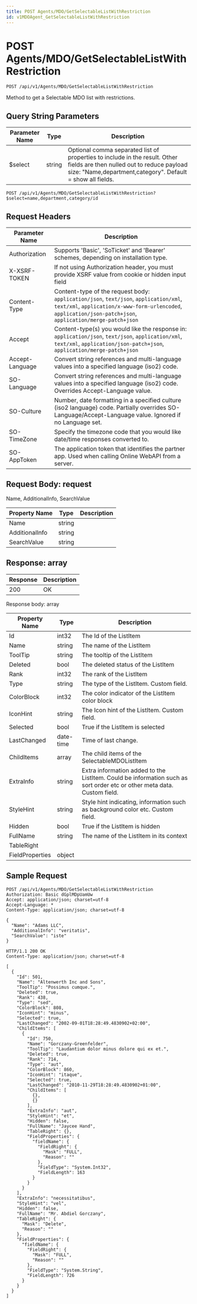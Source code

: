 ```yaml
---
title: POST Agents/MDO/GetSelectableListWithRestriction
id: v1MDOAgent_GetSelectableListWithRestriction
---
```


# POST Agents/MDO/GetSelectableListWithRestriction

```http
POST /api/v1/Agents/MDO/GetSelectableListWithRestriction
```

Method to get a Selectable MDO list with restrictions.







## Query String Parameters

| Parameter Name | Type |  Description |
|----------------|------|--------------|
| $select | string |  Optional comma separated list of properties to include in the result. Other fields are then nulled out to reduce payload size: "Name,department,category". Default = show all fields. |

```http
POST /api/v1/Agents/MDO/GetSelectableListWithRestriction?$select=name,department,category/id
```


## Request Headers

| Parameter Name | Description |
|----------------|-------------|
| Authorization  | Supports 'Basic', 'SoTicket' and 'Bearer' schemes, depending on installation type. |
| X-XSRF-TOKEN   | If not using Authorization header, you must provide XSRF value from cookie or hidden input field |
| Content-Type | Content-type of the request body: `application/json`, `text/json`, `application/xml`, `text/xml`, `application/x-www-form-urlencoded`, `application/json-patch+json`, `application/merge-patch+json` |
| Accept         | Content-type(s) you would like the response in: `application/json`, `text/json`, `application/xml`, `text/xml`, `application/json-patch+json`, `application/merge-patch+json` |
| Accept-Language | Convert string references and multi-language values into a specified language (iso2) code. |
| SO-Language | Convert string references and multi-language values into a specified language (iso2) code. Overrides Accept-Language value. |
| SO-Culture | Number, date formatting in a specified culture (iso2 language) code. Partially overrides SO-Language/Accept-Language value. Ignored if no Language set. |
| SO-TimeZone | Specify the timezone code that you would like date/time responses converted to. |
| SO-AppToken | The application token that identifies the partner app. Used when calling Online WebAPI from a server. |

## Request Body: request  

Name, AdditionalInfo, SearchValue 

| Property Name | Type |  Description |
|----------------|------|--------------|
| Name | string |  |
| AdditionalInfo | string |  |
| SearchValue | string |  |


## Response: array



| Response | Description |
|----------------|-------------|
| 200 | OK |

Response body: array

| Property Name | Type |  Description |
|----------------|------|--------------|
| Id | int32 | The Id of the ListItem |
| Name | string | The name of the ListItem |
| ToolTip | string | The tooltip of the ListItem |
| Deleted | bool | The deleted status of the ListItem |
| Rank | int32 | The rank of the ListItem |
| Type | string | The type of the ListItem. Custom field. |
| ColorBlock | int32 | The color indicator of the ListItem color block |
| IconHint | string | The Icon hint of the ListItem. Custom field. |
| Selected | bool | True if the ListItem is selected |
| LastChanged | date-time | Time of last change. |
| ChildItems | array | The child items of the SelectableMDOListItem |
| ExtraInfo | string | Extra information added to the ListItem. Could be information such as sort order etc or other meta data. Custom field. |
| StyleHint | string | Style hint indicating, information such as background color etc. Custom field. |
| Hidden | bool | True if the ListItem is hidden |
| FullName | string | The name of the ListItem in its context |
| TableRight |  |  |
| FieldProperties | object |  |

## Sample Request

```http!
POST /api/v1/Agents/MDO/GetSelectableListWithRestriction
Authorization: Basic dGplMDpUamUw
Accept: application/json; charset=utf-8
Accept-Language: *
Content-Type: application/json; charset=utf-8

{
  "Name": "Adams LLC",
  "AdditionalInfo": "veritatis",
  "SearchValue": "iste"
}
```

```http_
HTTP/1.1 200 OK
Content-Type: application/json; charset=utf-8

[
  {
    "Id": 501,
    "Name": "Altenwerth Inc and Sons",
    "ToolTip": "Possimus cumque.",
    "Deleted": true,
    "Rank": 438,
    "Type": "sed",
    "ColorBlock": 808,
    "IconHint": "minus",
    "Selected": true,
    "LastChanged": "2002-09-01T18:28:49.4830902+02:00",
    "ChildItems": [
      {
        "Id": 750,
        "Name": "Gorczany-Greenfelder",
        "ToolTip": "Laudantium dolor minus dolore qui ex et.",
        "Deleted": true,
        "Rank": 714,
        "Type": "aut",
        "ColorBlock": 860,
        "IconHint": "itaque",
        "Selected": true,
        "LastChanged": "2010-11-29T18:28:49.4830902+01:00",
        "ChildItems": [
          {},
          {}
        ],
        "ExtraInfo": "aut",
        "StyleHint": "et",
        "Hidden": false,
        "FullName": "Jaycee Hand",
        "TableRight": {},
        "FieldProperties": {
          "fieldName": {
            "FieldRight": {
              "Mask": "FULL",
              "Reason": ""
            },
            "FieldType": "System.Int32",
            "FieldLength": 163
          }
        }
      }
    ],
    "ExtraInfo": "necessitatibus",
    "StyleHint": "vel",
    "Hidden": false,
    "FullName": "Mr. Abdiel Gorczany",
    "TableRight": {
      "Mask": "Delete",
      "Reason": ""
    },
    "FieldProperties": {
      "fieldName": {
        "FieldRight": {
          "Mask": "FULL",
          "Reason": ""
        },
        "FieldType": "System.String",
        "FieldLength": 726
      }
    }
  }
]
```